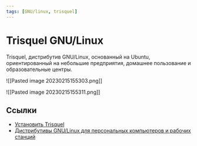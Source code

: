 ```yaml
---
tags: [GNU/linux, trisquel]
---
```

# Trisquel GNU/Linux

Trisquel, дистрибутив GNU/Linux, основанный на Ubuntu, ориентированный на небольшие предприятия, домашнее пользование и образовательные центры.

![[Pasted image 20230215155303.png]]

![[Pasted image 20230215155311.png]]

## Ссылки

- [Установить Trisquel](https://trisquel.info/)
- [Дистрибутивы GNU/Linux для персональных компьютеров и рабочих станций](https://www.gnu.org/distros/free-distros.ru.html)